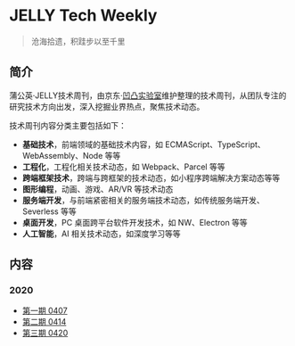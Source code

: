 # JELLY Tech Weekly

> 沧海拾遗，积跬步以至千里

## 简介

蒲公英·JELLY技术周刊，由京东·[凹凸实验室](https://aotu.io)维护整理的技术周刊，从团队专注的研究技术方向出发，深入挖掘业界热点，聚焦技术动态。

技术周刊内容分类主要包括如下：

- **基础技术**，前端领域的基础技术内容，如 ECMAScript、TypeScript、WebAssembly、Node 等等
- **工程化**，工程化相关技术动态，如 Webpack、Parcel 等等
- **跨端框架技术**，跨端与跨框架的技术动态，如小程序跨端解决方案动态等等
- **图形编程**，动画、游戏、AR/VR 等技术动态
- **服务端开发**，与前端紧密相关的服务端技术动态，如传统服务端开发、Severless 等等
- **桌面开发**，PC 桌面跨平台软件开发技术，如 NW、Electron 等等
- **人工智能**，AI 相关技术动态，如深度学习等等

## 内容

### 2020

* [第一期 0407](./articles/01.md)
* [第二期 0414](./articles/02.md)
* [第三期 0420](./articles/03.md)
